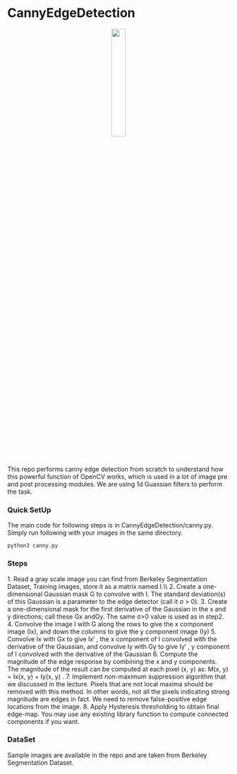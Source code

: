# CannyEdgeDetection
<p align='center'>
<img src='https://user-images.githubusercontent.com/53872365/147762201-4bb1b250-14b5-4544-9e41-3858ab62e67e.gif' width=25%/>
</p>


This repo performs canny edge detection from scratch to understand how this powerful function of OpenCV works, which is used in a lot of image pre and post processing modules. We are using 1d Guassian filters to perform the task.

<h3>Quick SetUp</h3>
The main code for following steps is in CannyEdgeDetection/canny.py. Simply run following with your images in the same directory.

```
python3 canny.py
```
<h3> Steps </h3>
1. Read a gray scale image you can find from Berkeley Segmentation Dataset, Training images, store it as a matrix named I.\\
2. Create a one-dimensional Gaussian mask G to convolve with I. The standard deviation(s) of this Gaussian is a parameter to the edge detector (call it σ > 0).
3. Create a one-dimensional mask for the first derivative of the Gaussian in the x and y directions; call these Gx andGy. The same σ>0 value is used as in step2.
4. Convolve the image I with G along the rows to give the x component image (Ix), and down the columns to give the y component image (Iy)
5. Convolve Ix with Gx to give Ix′ , the x component of I convolved with the derivative of the Gaussian, and convolve Iy with Gy to give Iy′ , y component of I convolved with the derivative of the Gaussian
6. Compute the magnitude of the edge response by combining the x and y components. The magnitude of the result can be computed at each pixel (x, y) as: M(x, y) = Ix(x, y) + Iy(x, y) .
7. Implement non-maximum suppression algorithm that we discussed in the lecture. Pixels that are not local maxima should be removed with this method. In other words, not all the pixels indicating strong magnitude are edges in fact. We need to remove false-positive edge locations from the image.
8. Apply Hysteresis thresholding to obtain final edge-map. You may use any existing library function to compute connected components if you want.


<h3>DataSet</h3>
Sample images are available in the repo and are taken from Berkeley Segmentation Dataset.

